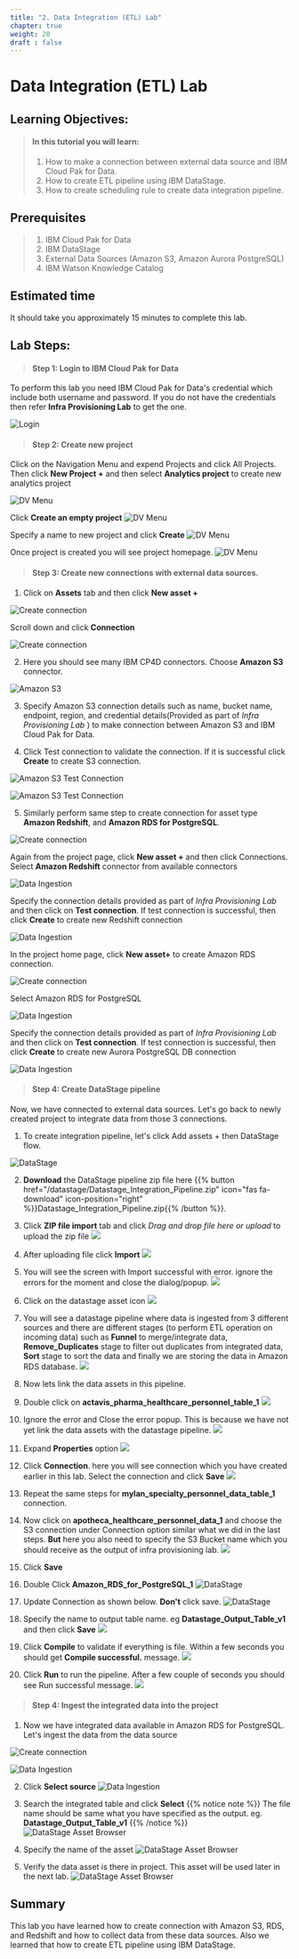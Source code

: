 ```yaml
---
title: "2. Data Integration (ETL) Lab"
chapter: true
weight: 20
draft : false
---
```


# Data Integration (ETL) Lab

## Learning Objectives:
> #### In this tutorial you will learn:
> 1. How to make a connection between external data source and IBM Cloud Pak for Data.
> 2. How to create ETL pipeline using IBM DataStage.
> 3. How to create scheduling rule to create data integration pipeline.

## Prerequisites
> 1. IBM Cloud Pak for Data
> 2. IBM DataStage
> 3. External Data Sources (Amazon S3, Amazon Aurora PostgreSQL)
> 4. IBM Watson Knowledge Catalog

## Estimated time
It should take you approximately 15 minutes to complete this lab.

## Lab Steps:

> #### Step 1: Login to IBM Cloud Pak for Data

To perform this lab you need IBM Cloud Pak for Data's credential which include both username and password. If you do not have the credentials then refer **Infra Provisioning Lab** to get the one.

![Login](/images/30_governance_lab/login.png)

> #### Step 2: Create new project

Click on the Navigation Menu and expend Projects and click All Projects. Then click **New Project +** and then select **Analytics project** to create new analytics project

![DV Menu](/images/30_governance_lab/project-1.png)

Click **Create an empty project**
![DV Menu](/images/30_governance_lab/project-3.png)

Specify a name to new project and click **Create**
![DV Menu](/images/30_governance_lab/project-4.png)

Once project is created you will see project homepage.
![DV Menu](/images/30_governance_lab/project-5.png)

> #### Step 3: Create new connections with external data sources.

1. Click on **Assets** tab and then click **New asset +**

![Create connection](/images/30_governance_lab/create_connection.png)

Scroll down and click **Connection**

![Create connection](/images/30_governance_lab/create_connection_1.1.png)


2. Here you should see many IBM CP4D connectors. Choose **Amazon S3** connector.

![Amazon S3](/images/30_governance_lab/create_connection_2.png)

3. Specify Amazon S3 connection details such as name, bucket name, endpoint, region, and credential details(Provided as part of _Infra Provisioning Lab_ ) to make connection between Amazon S3 and IBM Cloud Pak for Data.

4. Click Test connection to validate the connection. If it is successful click **Create** to create S3 connection.

![Amazon S3 Test Connection](/images/30_governance_lab/test_connection.png)

![Amazon S3 Test Connection](/images/30_governance_lab/s3_test_connection_success.png)

5. Similarly perform same step to create connection for asset type **Amazon Redshift**, and **Amazon RDS for PostgreSQL**.

![Create connection](/images/30_governance_lab/create_connection.png)

Again from the project page, click **New asset +** and then click Connections. Select **Amazon Redshift** connector from available connectors

![Data Ingestion](/images/30_governance_lab/redshift_connection_page.png)

Specify the connection details provided as part of _Infra Provisioning Lab_  and then click on **Test connection**. If test connection is successful, then click **Create** to create new Redshift connection

![Data Ingestion](/images/30_governance_lab/redshift_connection_1.png)

In the project home page, click **New asset+** to create Amazon RDS connection.

![Create connection](/images/30_governance_lab/create_connection.png)

Select Amazon RDS for PostgreSQL

![Data Ingestion](/images/30_governance_lab/aurora_connection_page.png)

Specify the connection details provided as part of _Infra Provisioning Lab_  and then click on **Test connection**. If test connection is successful, then click **Create** to create new Aurora PostgreSQL DB connection

![Data Ingestion](/images/30_governance_lab/aurora_connection.png)

> #### Step 4: Create DataStage pipeline
Now, we have connected to external data sources. Let's go back to newly created project to integrate data from those 3 connections.
1. To create integration pipeline, let's click Add assets + then DataStage flow.

![DataStage](/images/30_governance_lab/datastage.png)



2. **Download** the DataStage pipeline zip file here {{% button href="/datastage/Datastage_Integration_Pipeline.zip" icon="fas fa-download" icon-position="right" %}}Datastage_Integration_Pipeline.zip{{% /button %}}.

3. Click **ZIP file import** tab and click _Drag and drop file here or upload_ to upload the zip file
![](/images/30_governance_lab/datastage_new_flow_1.png)

4. After uploading file click **Import**
![](/images/30_governance_lab/datastage_new_flow_2.png)

5. You will see the screen with Import successful with error. ignore the errors for the moment and close the dialog/popup.
![](/images/30_governance_lab/datastage_new_flow_3.png)

6. Click on the datastage asset icon 
![](/images/30_governance_lab/datastage_new_flow_4.png)

7. You will see a datastage pipeline where data is ingested from 3 different sources and there are different stages (to perform ETL operation on incoming data) such as **Funnel** to merge/integrate data, **Remove_Duplicates** stage to filter out duplicates from integrated data, **Sort** stage to sort the data and finally we are storing the data in Amazon RDS database.
![](/images/30_governance_lab/datastage_new_flow_5.png)

8. Now lets link the data assets in this pipeline.

9. Double click on **actavis_pharma_healthcare_personnel_table_1**
![](/images/30_governance_lab/datastage_new_flow_6.png)

10. Ignore the error and Close the error popup. This is because we have not yet link the data assets with the datastage pipeline.
![](/images/30_governance_lab/datastage_new_flow_7.png)

11. Expand **Properties** option
![](/images/30_governance_lab/datastage_new_flow_8.png)

12. Click **Connection**. here you will see connection which you have created earlier in this lab. Select the connection and click **Save**
![](/images/30_governance_lab/datastage_new_flow_9.png)

13. Repeat the same steps for **mylan_specialty_personnel_data_table_1** connection.

14. Now click on **apotheca_healthcare_personnel_data_1** and choose the S3 connection under Connection option similar what we did in the last steps. **But** here you also need to specify the S3 Bucket name which you should receive as the output of infra provisioning lab. 
![](/images/30_governance_lab/datastage_new_flow_10.png)

15. Click **Save**

16. Double Click **Amazon_RDS_for_PostgreSQL_1**
![DataStage](/images/30_governance_lab/datastage_new_flow_10_1.png)

17. Update Connection as shown below. **Don't** click save.
![DataStage](/images/30_governance_lab/datastage_new_flow_11.png)

18. Specify the name to output table name. eg **Datastage_Output_Table_v1** and then click **Save**
![](/images/30_governance_lab/datastage_new_flow_12.png)

19. Click **Compile** to validate if everything is file. Within a few seconds you should get **Compile successful.** message.
![](/images/30_governance_lab/datastage_new_flow_13.png)

20. Click **Run** to run the pipeline. After a few couple of seconds you should see Run successful message.
![](/images/30_governance_lab/datastage_new_flow_14.png)

> #### Step 4: Ingest the integrated data into the project
1. Now we have integrated data available in Amazon RDS for PostgreSQL. Let's ingest the data from the data source

![Create connection](/images/30_governance_lab/create_connection.png)

![Data Ingestion](/images/30_governance_lab/create_connection_1.1_gen.png)


2. Click **Select source**
![Data Ingestion](/images/30_governance_lab/select_data_source.png)

3. Search the integrated table and click **Select**
{{% notice note %}}
The file name should be same what you have specified as the output. eg. **Datastage_Output_Table_v1**
{{% /notice %}}
![DataStage Asset Browser](/images/30_governance_lab/integrated_table.png)

4. Specify the name of the asset
![DataStage Asset Browser](/images/30_governance_lab/integrated_table_1.png)

5. Verify the data asset is there in project. This asset will be used later in the next lab.
![DataStage Asset Browser](/images/30_governance_lab/integrated_table_2.png)


## Summary

This lab you have learned how to create connection with Amazon S3, RDS, and Redshift and how to collect data from these data sources. Also we learned that how to create ETL pipeline using IBM DataStage.
